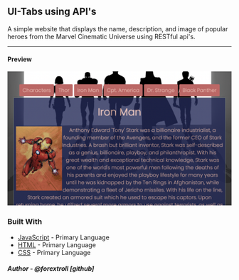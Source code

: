 ## UI-Tabs using API's

A simple website that displays the name, description, and image of popular heroes from the Marvel Cinematic Universe using RESTful api's. 

____
#### Preview
<img src='./images/preview.png'>

### Built With

* [JavaScript](https://developer.mozilla.org/en-US/docs/Web/JavaScript) - Primary Language
* [HTML](https://developer.mozilla.org/en-US/docs/Learn/Getting_started_with_the_web/HTML_basics) - Primary Language
* [CSS](https://developer.mozilla.org/en-US/docs/Web/CSS) - Primary Language




##### Author - @forextroll [github]